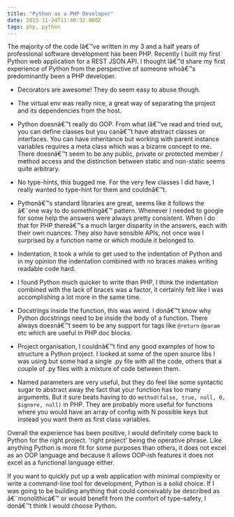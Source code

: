 ```yaml
---
title: "Python as a PHP Developer"
date: 2015-11-24T11:48:32.000Z
tags: php, python
---
```


The majority of the code Iâ€™ve written in my 3 and a half years of professional software development has been PHP. Recently I built my first Python web application for a REST JSON API. I thought Iâ€™d share my first experience of Python from the perspective of someone whoâ€™s predominantly been a PHP developer.

- Decorators are awesome! They do seem easy to abuse though.

- The virtual env was really nice, a great way of separating the project and its dependencies from the host.

- Python doesnâ€™t really do OOP. From what Iâ€™ve read and tried out, you can define classes but you canâ€™t have abstract classes or interfaces. You can have inheritance but working with parent instance variables requires a meta class which was a bizarre concept to me. There doesnâ€™t seem to be any public, private or protected member / method access and the distinction between static and non-static seems quite arbitrary.

- No type-hints, this bugged me. For the very few classes I did have, I really wanted to type-hint for them and couldnâ€™t.

- Pythonâ€™s standard libraries are great, seems like it follows the â€˜one way to do somethingâ€™ pattern. Whenever I needed to google for some help the answers were always pretty consistent. When I do that for PHP thereâ€™s a much larger disparity in the answers, each with their own nuances. They also have sensible APIs, not once was I surprised by a function name or which module it belonged to.

- Indentation, it took a while to get used to the indentation of Python and in my opinion the indentation combined with no braces makes writing readable code hard.

- I found Python much quicker to write than PHP, I think the indentation combined with the lack of braces was a factor, it certainly felt like I was accomplishing a lot more in the same time.

- Docstrings inside the function, this was weird. I donâ€™t know why Python docstrings need to be inside the body of a function. There always doesnâ€™t seem to be any support for tags like `@return` `@param` etc which are useful in PHP doc blocks.

- Project organisation, I couldnâ€™t find any good examples of how to structure a Python project. I looked at some of the open source libs I was using but some had a single .py file with all the code, others that a couple of .py files with a mixture of code between them. 

- Named parameters are very useful, but they do feel like some syntactic sugar to abstract away the fact that your function has too many arguments. But it sure beats having to do `method(false, true, null, 0, $ignore, null)` in PHP. They are probably more useful for functions where you would have an array of config with N possible keys but instead you want them as first class variables.

Overall the experience has been positive, I would definitely come back to Python for the right project. 'right project' being the operative phrase. Like anything Python is more fit for some purposes than others, it does not excel as an OOP language and because it allows OOP-ish features it does not excel as a functional language either.

If you want to quickly put up a web application with minimal complexity or write a command-line tool for development, Python is a solid choice. If I was going to be building anything that could conceivably be described as â€˜monolithicâ€™ or would benefit from the comfort of type-safety, I donâ€™t think I would choose Python.